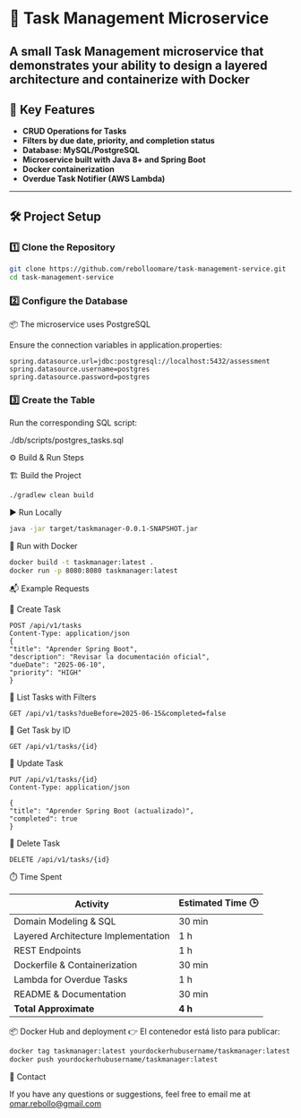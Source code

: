 # 📝 Task Management Microservice

A small Task Management microservice that demonstrates your ability to design a layered architecture and containerize with Docker
---

## 🚀 Key Features

- **CRUD Operations for Tasks**
- **Filters by due date, priority, and completion status**
- **Database: MySQL/PostgreSQL**
- **Microservice built with Java 8+ and Spring Boot**
- **Docker containerization**
- **Overdue Task Notifier (AWS Lambda)**

---

## 🛠️ Project Setup

### 1️⃣ Clone the Repository
```bash
git clone https://github.com/rebolloomare/task-management-service.git
cd task-management-service
```

### 2️⃣ Configure the Database
📦 The microservice uses PostgreSQL

Ensure the connection variables in application.properties:

```properties
spring.datasource.url=jdbc:postgresql://localhost:5432/assessment
spring.datasource.username=postgres
spring.datasource.password=postgres
```

### 3️⃣ Create the Table
Run the corresponding SQL script:

./db/scripts/postgres_tasks.sql

⚙️ Build & Run Steps

🏗️ Build the Project
```bash
./gradlew clean build
```

▶️ Run Locally
```bash
java -jar target/taskmanager-0.0.1-SNAPSHOT.jar
```

🐳 Run with Docker
```bash
docker build -t taskmanager:latest .
docker run -p 8080:8080 taskmanager:latest
```

📬 Example Requests

🔹 Create Task
```http request
POST /api/v1/tasks
Content-Type: application/json
{
"title": "Aprender Spring Boot",
"description": "Revisar la documentación oficial",
"dueDate": "2025-06-10",
"priority": "HIGH"
}
```

🔹 List Tasks with Filters
```http request
GET /api/v1/tasks?dueBefore=2025-06-15&completed=false
```

🔹 Get Task by ID
```http request
GET /api/v1/tasks/{id}
```

🔹 Update Task
```http request
PUT /api/v1/tasks/{id}
Content-Type: application/json

{
"title": "Aprender Spring Boot (actualizado)",
"completed": true
}
```

🔹 Delete Task
```http request
DELETE /api/v1/tasks/{id}
```

⏱️ Time Spent

| Activity                            | Estimated Time 🕒 |
| ----------------------------------- |-------------------|
| Domain Modeling & SQL               | 30 min            |
| Layered Architecture Implementation | 1 h               |
| REST Endpoints                      | 1 h               |
| Dockerfile & Containerization       | 30 min            |
| Lambda for Overdue Tasks            | 1 h               |
| README & Documentation              | 30 min            |
| **Total Approximate**               | **4 h**           |

📦 Docker Hub and deployment
👉 El contenedor está listo para publicar:
```bash
docker tag taskmanager:latest yourdockerhubusername/taskmanager:latest
docker push yourdockerhubusername/taskmanager:latest
```

📧 Contact

If you have any questions or suggestions, feel free to email me at omar.rebollo@gmail.com
